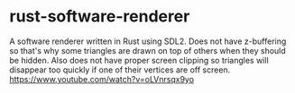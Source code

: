 # rust-software-renderer
A software renderer written in Rust using SDL2.
Does not have z-buffering so that's why some triangles are drawn on top of others when they should be hidden. 
Also does not have proper screen clipping so triangles will disappear too quickly if one of their vertices are off screen.
https://www.youtube.com/watch?v=oLVnrsqx9yo
